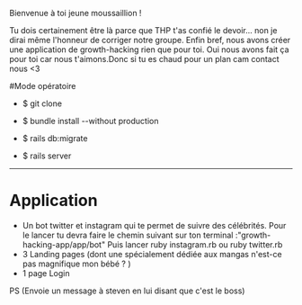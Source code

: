 Bienvenue à toi jeune moussaillion !

Tu dois certainement être là  parce que THP t'as confié le devoir... non je dirai même l'honneur de corriger notre groupe.
Enfin bref, nous avons créer une application de growth-hacking rien que pour toi. Oui nous avons fait ça pour toi car nous t'aimons.Donc si tu es chaud pour un plan cam contact nous <3


#Mode opératoire
- $ git clone

- $ bundle install --without production

- $ rails db:migrate

- $ rails server
------------------------------
# Application

* Un bot twitter et instagram qui te permet de suivre des célébrités.
Pour le lancer tu devra faire le chemin suivant sur ton terminal :"growth-hacking-app/app/bot"
Puis lancer ruby instagram.rb ou ruby twitter.rb
* 3 Landing pages (dont une spécialement dédiée aux mangas n'est-ce pas magnifique mon bébé ? )
* 1 page Login 

PS (Envoie un message à steven en lui disant que c'est le boss)
